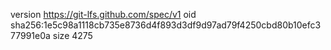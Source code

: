 version https://git-lfs.github.com/spec/v1
oid sha256:1e5c98a1118cb735e8736d4f893d3df9d97ad79f4250cbd80b10efc377991e0a
size 4275
